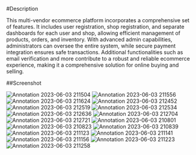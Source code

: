 #Description 


This multi-vendor ecommerce platform incorporates a comprehensive set of features. It includes user registration, shop registration, and separate dashboards for each user and shop, allowing efficient management of products, orders, and inventory. With advanced admin capabilities, administrators can oversee the entire system, while secure payment integration ensures safe transactions. Additional functionalities such as email verification and more contribute to a robust and reliable ecommerce experience, making it a comprehensive solution for online buying and selling.


##Screenshot

![Annotation 2023-06-03 211504](https://github.com/icchigoo/e-store/assets/79775763/0c0e2ab9-7233-4329-9f42-53466b38801a)
![Annotation 2023-06-03 211556](https://github.com/icchigoo/e-store/assets/79775763/7a64a238-6006-468b-b7a8-c1fafb603231)
![Annotation 2023-06-03 211624](https://github.com/icchigoo/e-store/assets/79775763/e0d6bdde-ff40-4a5e-9511-0de71e79bfa0)
![Annotation 2023-06-03 212452](https://github.com/icchigoo/e-store/assets/79775763/91852caa-6787-4217-8899-ed617a6f9bac)
![Annotation 2023-06-03 212519](https://github.com/icchigoo/e-store/assets/79775763/73ed6602-3174-451c-8cad-27b54435b14c)
![Annotation 2023-06-03 212534](https://github.com/icchigoo/e-store/assets/79775763/e3497fa5-2452-4d0b-93cc-7d274910a5cb)
![Annotation 2023-06-03 212636](https://github.com/icchigoo/e-store/assets/79775763/c30546cf-8107-4632-83ca-a67f173b137a)
![Annotation 2023-06-03 212704](https://github.com/icchigoo/e-store/assets/79775763/e03f505a-8da7-497d-bc4d-58404bc31fca)
![Annotation 2023-06-03 212721](https://github.com/icchigoo/e-store/assets/79775763/40622f04-b18b-48df-bff0-ceff03788ea9)
![Annotation 2023-06-03 210801](https://github.com/icchigoo/e-store/assets/79775763/4a8c90c3-3f3e-4bc1-95ce-24f6e82047a5)
![Annotation 2023-06-03 210823](https://github.com/icchigoo/e-store/assets/79775763/45437b42-9133-4ff7-9c78-ac77084a9d09)
![Annotation 2023-06-03 210839](https://github.com/icchigoo/e-store/assets/79775763/36dad7d0-49cb-4f3b-b73f-603d02f683db)
![Annotation 2023-06-03 211123](https://github.com/icchigoo/e-store/assets/79775763/24c39315-6cd9-4614-afd2-1d5b707de13f)
![Annotation 2023-06-03 211141](https://github.com/icchigoo/e-store/assets/79775763/85ff4574-a9a9-4437-a20f-86055459ff64)
![Annotation 2023-06-03 211156](https://github.com/icchigoo/e-store/assets/79775763/529e70ab-9a36-453b-a82b-0bec57462d53)
![Annotation 2023-06-03 211223](https://github.com/icchigoo/e-store/assets/79775763/87c8ab58-0af4-4003-92ab-9e60e42875dd)
![Annotation 2023-06-03 211258](https://github.com/icchigoo/e-store/assets/79775763/2ae45a60-1c8f-410f-94e1-8239d240be1b)
